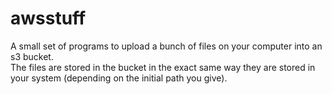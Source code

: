 # awsstuff
A small set of programs to upload a bunch of files on your computer into an s3 bucket.  
The files are stored in the bucket in the exact same way they are stored in your system (depending on the initial path you give).
